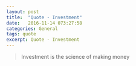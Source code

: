 ```yaml
---
layout: post
title:  "Quote - Investment"
date:   2016-11-14 073:27:58
categories: General
tags: quote
excerpt: Quote - Investment
---
```



> Investment is the science of making money
